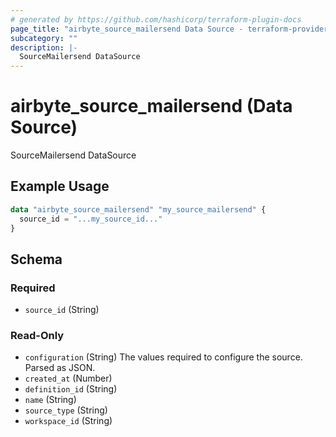 ```yaml
---
# generated by https://github.com/hashicorp/terraform-plugin-docs
page_title: "airbyte_source_mailersend Data Source - terraform-provider-airbyte"
subcategory: ""
description: |-
  SourceMailersend DataSource
---
```


# airbyte_source_mailersend (Data Source)

SourceMailersend DataSource

## Example Usage

```terraform
data "airbyte_source_mailersend" "my_source_mailersend" {
  source_id = "...my_source_id..."
}
```

<!-- schema generated by tfplugindocs -->
## Schema

### Required

- `source_id` (String)

### Read-Only

- `configuration` (String) The values required to configure the source. Parsed as JSON.
- `created_at` (Number)
- `definition_id` (String)
- `name` (String)
- `source_type` (String)
- `workspace_id` (String)

